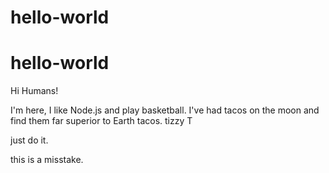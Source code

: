 # hello-world
# hello-world

Hi Humans!

I'm here, I like Node.js and play basketball.
I've had tacos on the moon and find them far superior to Earth tacos.
tizzy T

just do it.

this is a misstake.
